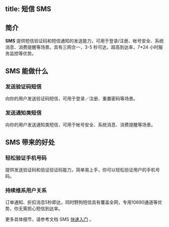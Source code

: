 
title: 短信 SMS
---
<h2 id='简介' class="article-heading top-heading">简介</h2>

**SMS** 提供短信验证码和短信通知的发送能力，可用于登录/注册、帐号安全、系统消息、消费提醒等场景。具有三网合一，3-5 秒可达，超高到达率，7*24 小时服务监控等优势。


## SMS 能做什么

### 发送验证码短信

向你的用户发送验证码短信，可用于登录／注册、重置密码等场景。

### 发送通知类短信

向你的用户发送通知类短信，可用于帐号安全、系统消息、消费提醒等场景。


## SMS 带来的好处

### 轻松验证手机号码

提供发送验证码和验证验证码能力，简单易上手，你可以轻松验证用户的手机号码。

### 持续维系用户关系

订单通知、折扣消息5秒即达，同时野狗短信具有覆盖全网，专用10690通道等优势，你无需担心短信到达率。

更多具体细节，请参考文档 SMS [快速入门](/quickstart/sms/sms.html) 。


